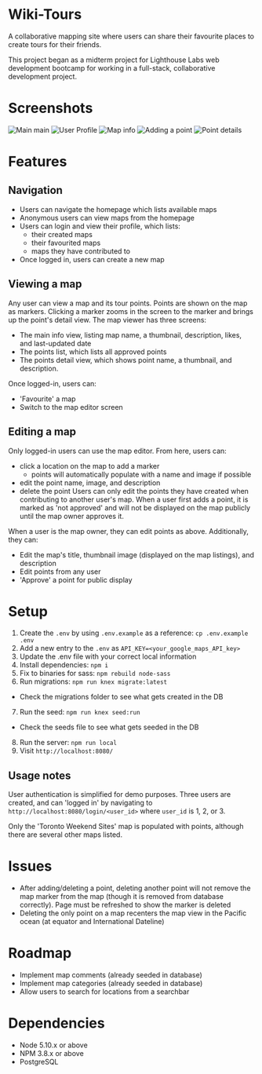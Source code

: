 # Wiki-Tours
A collaborative mapping site where users can share their favourite places to create tours for their friends.

This project began as a midterm project for Lighthouse Labs web development bootcamp for working in a full-stack, collaborative development project.

# Screenshots
![Main main](/docs/1-main.png)
![User Profile](/docs/2-profile.png)
![Map info](/docs/3-map.png)
![Adding a point](/docs/4-add.png)
![Point details](/docs/5-point.png)

# Features
## Navigation
- Users can navigate the homepage which lists available maps
- Anonymous users can view maps from the homepage
- Users can login and view their profile, which lists:
  - their created maps
  - their favourited maps
  - maps they have contributed to
- Once logged in, users can create a new map

## Viewing a map
Any user can view a map and its tour points. Points are shown on the map as markers. Clicking a marker zooms in the screen to the marker and brings up the point's detail view.
The map viewer has three screens:
- The main info view, listing map name, a thumbnail, description, likes, and last-updated date
- The points list, which lists all approved points
- The points detail view, which shows point name, a thumbnail, and description. 

Once logged-in, users can:
- 'Favourite' a map
- Switch to the map editor screen

## Editing a map
Only logged-in users can use the map editor. From here, users can:
- click a location on the map to add a marker
  - points will automatically populate with a name and image if possible
- edit the point name, image, and description
- delete the point
Users can only edit the points they have created when contributing to another user's map. When a user first adds a point, it is marked as 'not approved' and will not be displayed on the map publicly until the map owner approves it.

When a user is the map owner, they can edit points as above. Additionally, they can:
- Edit the map's title, thumbnail image (displayed on the map listings), and description
- Edit points from any user
- 'Approve' a point for public display

# Setup
1. Create the `.env` by using `.env.example` as a reference: `cp .env.example .env`
2. Add a new entry to the `.env` as `API_KEY=<your_google_maps_API_key>`
3. Update the .env file with your correct local information
4. Install dependencies: `npm i`
5. Fix to binaries for sass: `npm rebuild node-sass`
6. Run migrations: `npm run knex migrate:latest`
  - Check the migrations folder to see what gets created in the DB
7. Run the seed: `npm run knex seed:run`
  - Check the seeds file to see what gets seeded in the DB
8. Run the server: `npm run local`
9. Visit `http://localhost:8080/`

## Usage notes
User authentication is simplified for demo purposes. Three users are created, and can 'logged in' by navigating to `http://localhost:8080/login/<user_id>` where `user_id` is 1, 2, or 3.

Only the 'Toronto Weekend Sites' map is populated with points, although there are several other maps listed.

# Issues
- After adding/deleting a point, deleting another point will not remove the map marker from the map (though it is removed from database correctly). Page must be refreshed to show the marker is deleted
- Deleting the only point on a map recenters the map view in the Pacific ocean (at equator and International Dateline)

# Roadmap
- Implement map comments (already seeded in database)
- Implement map categories (already seeded in database)
- Allow users to search for locations from a searchbar

# Dependencies
- Node 5.10.x or above
- NPM 3.8.x or above
- PostgreSQL
